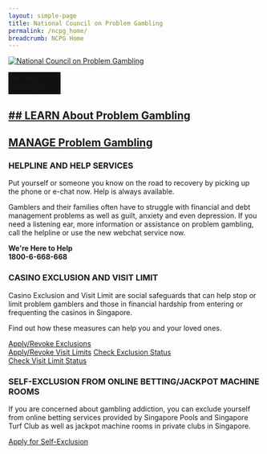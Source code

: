 ```yaml
---
layout: simple-page
title: National Council on Problem Gambling
permalink: /ncpg_home/
breadcrumb: NCPG Home
---
```


[![National Council on Problem Gambling](https://www.ncpg.org.sg/en/Pages/_layouts/MSF.NCPG.SiteDef/images/logo.png)](https://www.ncpg.org.sg/en/Pages/Home.aspx)

<div style="width:100px;height:40px;border:2px solid #000;background-color:#111">This is a rectangle!</div>

## [## LEARN About Problem Gambling](https://www.ncpg.org.sg/en/Pages/LearnAboutProblemGambling.aspx)
## [MANAGE Problem Gambling](https://www.ncpg.org.sg/en/Pages/DealWithProblemGambling.aspx)


### HELPLINE AND HELP SERVICES
Put yourself or someone you know on the road to recovery by picking up the phone or e-chat now. Help is always available.

Gamblers and their families often have to struggle with financial and debt management problems as well as guilt, anxiety and even depression. If you need a listening ear, more information or assistance on problem gambling, call the helpline or use the new webchat service now.

**We're Here to Help**<br>
**1800-6-668-668**



### CASINO EXCLUSION AND VISIT LIMIT
Casino Exclusion and Visit Limit are social safeguards that can help stop or limit problem gamblers and those in financial hardship from entering or frequenting the casinos in Singapore.

Find out how these measures can help you and your loved ones.

[Apply/Revoke Exclusions](https://www.ncpg.org.sg/en/Pages/DealWithProblemGambling.aspx?categ=2&article=10)<br>
[Apply/Revoke Visit Limits](https://www.ncpg.org.sg/en/Pages/DealWithProblemGambling.aspx?categ=3&article=20)
[Check Exclusion Status](http://ces.ncpg.org.sg/CES/login.do?action=init&access=public)<br>
[Check Visit Limit Status](https://icis-services.ncpg.org.sg/)



### SELF-EXCLUSION FROM ONLINE BETTING/JACKPOT MACHINE ROOMS
If you are concerned about gambling addiction, you can exclude yourself from online betting services provided by Singapore Pools and Singapore Turf Club as well as jackpot machine rooms in private clubs in Singapore.

[Apply for Self-Exclusion](https://www.ncpg.org.sg/en/Pages/DealWithProblemGambling.aspx?categ=4&article=41)

